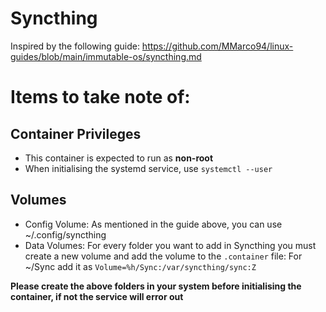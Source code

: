 # Syncthing
Inspired by the following guide: <https://github.com/MMarco94/linux-guides/blob/main/immutable-os/syncthing.md>

# Items to take note of:

## Container Privileges
- This container is expected to run as **non-root**
- When initialising the systemd service, use `systemctl --user`

## Volumes
- Config Volume: As mentioned in the guide above, you can use ~/.config/syncthing
- Data Volumes: For every folder you want to add in Syncthing you must create a new volume and add the volume to the `.container` file:
For ~/Sync add it as `Volume=%h/Sync:/var/syncthing/sync:Z`

**Please create the above folders in your system before initialising the container, if not the service will error out**

